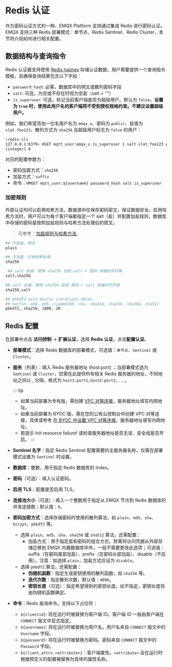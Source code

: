 # Redis 认证

作为密码认证方式的一种，EMQX Platform 支持通过集成 Redis 进行密码认证。EMQX 支持三种 Redis 部署模式：单节点、Redis Sentinel、Redis Cluster，本节将介绍如何进行相关配置。

## 数据结构与查询指令
Redis 认证器支持使用 [Redis hashes](https://redis.io/docs/manual/data-types/#hashes) 存储认证数据，用户需要提供一个查询指令模板，且确保查询结果包含以下字段：

- `password_hash`: 必需，数据库中的明文或散列密码字段
- `salt`: 可选，为空或不存在时视为空盐（salt = ""）
- `is_superuser`: 可选，标记当前客户端是否为超级用户。默认为 `false`，**设置为 `true` 时，使用此用户名的客户端将不受到授权规格约束。不建议设置超级用户。**

例如，我们希望添加一位名用户名为 `emqx_u`、密码为 `public`、盐值为 `slat_foo123`、散列方式为 `sha256` 且超级用户标志为 `false` 的用户：

```bash
>redis-cli
127.0.0.1:6379> HSET mqtt_user:emqx_u is_superuser 1 salt slat_foo123 password_hash 44edc2d57cde8d79c98145003e105b90a14f1460b79186ea9cfe83942fc5abb5
(integer) 0
```

对应的配置参数为：

- 密码加密方式：`sha256`
- 加盐方式：`suffix`
- 命令：`HMGET mqtt_user:${username} password_hash salt is_superuser`

### 加密规则

外部认证均可以启用哈希方法，数据源中仅保存密码密文，保证数据安全。启用哈希方法时，用户可以为每个客户端都指定一个 salt（盐）并配置加盐规则，数据库中存储的密码是按照加盐规则与哈希方法处理后的密文。

> 可参考：[加盐规则与哈希方法](https://www.emqx.io/docs/zh/v4.3/advanced/auth.html#%E5%AF%86%E7%A0%81%E5%8A%A0%E7%9B%90%E8%A7%84%E5%88%99%E4%B8%8E%E5%93%88%E5%B8%8C%E6%96%B9%E6%B3%95)。

```bash
## 不加盐，明文
plain

## 不加盐，仅做哈希处理
sha256

 ## salt 前缀：使用 sha256 加密 salt + 密码 拼接的字符串
salt,sha256

## salt 后缀：使用 sha256 加密 密码 + salt 拼接的字符串
sha256,salt

## pbkdf2 with macfun iterations dklen
## macfun: md4, md5, ripemd160, sha, sha224, sha256, sha384, sha512
pbkdf2, sha256, 1000, 20
```


## Redis 配置

在部署中点击 **访问控制** -> **扩展认证**，选择 **Redis 认证**，点击**配置认证**。

- **部署模式**：选择 Redis 数据库的部署模式，可选值：`单节点`、`Sentinel` 或 `Cluster`。

- **服务**（列表）：填入 Redis 服务器地址 (host:port) ；当部署模式选为 `Sentinel` 或 `Cluster`，您需在此提供所有相关 Redis 服务器的地址，不同地址之间以 , 分隔，格式为 `host1:port1,host2:port2,...`。

    ::: tip

    * 如果当前部署为专有版，需创建 [VPC 对等连接](./vpc_peering.md)，服务器地址填写内网地址。
    * 如果当前部署为 BYOC 版，需在您的公有云控制台中创建 VPC 对等连接，具体请参考 [在 BYOC 中设置 VPC 对等连接](./byoc_vpc_peering.md)。服务器地址填写内网地址。
    * 若提示 Init resource failure! 请检查服务器地址是否无误、安全组是否开启。
      :::

- **Sentinel 名字**：指定 Redis Sentinel 配置需要的主服务器名称，仅需在部署模式设置为 `Sentinel` 时设置。

- **数据库**：整数，用于指定 Redis 数据库的 Index。

- **密码**（可选）：填入认证密码。

- **启用 TLS**：配置是否启用 TLS。

- **连接池大小**（可选）：填入一个整数用于指定从 EMQX 节点到 Redis 数据库的并发连接数；默认值：`8`。

- **密码加密方式**：选择存储密码时使用的散列算法，如 `plain`、`md5`、`sha`、`bcrypt`、`pbkdf2` 等。
    - 选择 `plain`、`md5`、`sha`、`sha256` 或 `sha512` 算法，还需配置：
        - 加盐方式：用于指定盐和密码的组合方式，除需将访问凭据从外部存储迁移到 EMQX 内置数据库中外，一般不需要更改此选项；可选值：suffix（在密码尾部加盐）、prefix（在密码头部加盐）、disable（不启用）。注意：如选择 `plain`，加盐方式应设为 `disable`。
    - 选择 `pkbdf2` 算法，还需配置：
        - **伪随机函数**：指定生成密钥使用的散列函数，如 `sha256` 等。
        - **迭代次数**：指定散列次数，默认值：`4096`。
        - **密钥长度**（可选）：指定希望得到的密钥长度。如不指定，密钥长度将由伪随机函数确定。
    
- **命令**：Redis 查询命令。支持以下占位符：
    - `${clientid}`: 将在运行时被替换为客户端 ID。客户端 ID 一般由客户端在 `CONNECT` 报文中显式指定。
    - `${username}`: 将在运行时被替换为用户名。用户名来自 `CONNECT` 报文中的 `Username` 字段。
    - `${password}`: 将在运行时被替换为密码。密码来自 `CONNECT` 报文中的 `Password` 字段。
    - `${client_attrs.<attribute>}`：客户端属性。`<attribute>` 会在运行时根据预定义的配置被替换为具体的属性名称。

